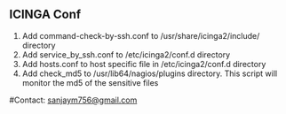 ## ICINGA Conf

1. Add command-check-by-ssh.conf to /usr/share/icinga2/include/ directory
2. Add service_by_ssh.conf to /etc/icinga2/conf.d directory
3. Add hosts.conf to host specific file in /etc/icinga2/conf.d directory
4. Add check_md5 to /usr/lib64/nagios/plugins directory. This script will monitor the md5 of the sensitive files

#Contact: sanjaym756@gmail.com

